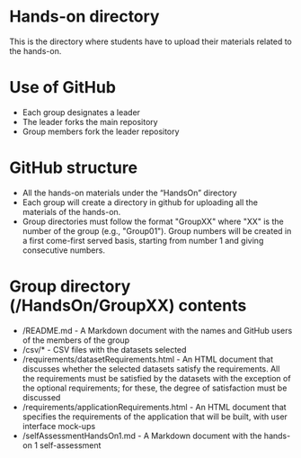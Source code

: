 Hands-on directory
==================

This is the directory where students have to upload their materials related to the hands-on.

# Use of GitHub

* Each group designates a leader
* The leader forks the main repository
* Group members fork the leader repository

# GitHub structure

* All the hands-on materials under the “HandsOn” directory
* Each group will create a directory in github for uploading all the materials of the hands-on. 
* Group directories must follow the format "GroupXX" where "XX" is the number of the group (e.g., "Group01"). Group numbers will be created in a first come-first served basis, starting from number 1 and giving consecutive numbers.

# Group directory (/HandsOn/GroupXX) contents

* /README.md - A Markdown document with the names and GitHub users of the members of the group 
* /csv/* - CSV files with the datasets selected 
* /requirements/datasetRequirements.html - An HTML document that discusses whether the selected datasets satisfy the requirements. All the requirements must be satisfied by the datasets with the exception of the optional requirements; for these, the degree of satisfaction must be discussed
* /requirements/applicationRequirements.html - An HTML document that specifies the requirements of the application that will be built, with user interface mock-ups
* /selfAssessmentHandsOn1.md - A Markdown document with the hands-on 1 self-assessment
